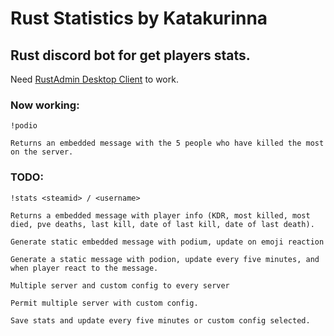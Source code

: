# Rust Statistics by Katakurinna
## Rust discord bot for get players stats.
Need [RustAdmin Desktop Client](https://www.rustadmin.com/) to work.

### Now working:
```
!podio
```
`Returns an embedded message with the 5 people who have killed the most on the server.`

### TODO:
```
!stats <steamid> / <username>
```
`Returns a embedded message with player info (KDR, most killed, most died, pve deaths, last kill, date of last kill, date of last death).`

```
Generate static embedded message with podium, update on emoji reaction
```
`Generate a static message with podion, update every five minutes, and when player react to the message.`

```
Multiple server and custom config to every server
```
`Permit multiple server with custom config.`

```
Save stats and update every five minutes or custom config selected.
```